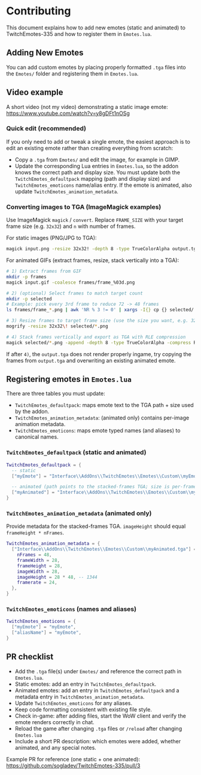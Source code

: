 # Contributing

This document explains how to add new emotes (static and animated) to TwitchEmotes-335 and how to register them in `Emotes.lua`.

## Adding New Emotes

You can add custom emotes by placing properly formatted `.tga` files into the `Emotes/` folder and registering them in `Emotes.lua`.

## Video example

A short video (not my video) demonstrating a static image emote: https://www.youtube.com/watch?v=y8gDFt1nOSg

### Quick edit (recommended)

If you only need to add or tweak a single emote, the easiest approach is to edit an existing emote rather than creating everything from scratch:

- Copy a `.tga` from `Emotes/` and edit the image, for example in GIMP.
- Update the corresponding Lua entries in `Emotes.lua`, so the addon knows the correct path and display size. You must update both the `TwitchEmotes_defaultpack` mapping (path and display size) and `TwitchEmotes_emoticons` name/alias entry. If the emote is animated, also update `TwitchEmotes_animation_metadata`.

### Converting images to TGA (ImageMagick examples)

Use ImageMagick `magick` / `convert`. Replace `FRAME_SIZE` with your target frame size (e.g. `32x32`) and `n` with number of frames.

For static images (PNG/JPG to TGA):

```bash
magick input.png -resize 32x32! -depth 8 -type TrueColorAlpha output.tga
```

For animated GIFs (extract frames, resize, stack vertically into a TGA):

```bash
# 1) Extract frames from GIF
mkdir -p frames
magick input.gif -coalesce frames/frame_%03d.png

# 2) (optional) Select frames to match target count
mkdir -p selected
# Example: pick every 3rd frame to reduce 72 -> 48 frames
ls frames/frame_*.png | awk 'NR % 3 != 0' | xargs -I{} cp {} selected/

# 3) Resize frames to target frame size (use the size you want, e.g. 32x32)
mogrify -resize 32x32\! selected/*.png

# 4) Stack frames vertically and export as TGA with RLE compression
magick selected/*.png -append -depth 8 -type TrueColorAlpha -compress RLE output.tga
```

If after `4)`, the `output.tga` does not render properly ingame, try copying the frames from `output.tga` and overwriting an existing animated emote.

## Registering emotes in `Emotes.lua`

There are three tables you must update:

- `TwitchEmotes_defaultpack`: maps emote text to the TGA path + size used by the addon.
- `TwitchEmotes_animation_metadata`: (animated only) contains per-image animation metadata.
- `TwitchEmotes_emoticons`: maps emote typed names (and aliases) to canonical names.

### `TwitchEmotes_defaultpack` (static and animated)

```lua
TwitchEmotes_defaultpack = {
  -- static
  ["myEmote"] = "Interface\\AddOns\\TwitchEmotes\\Emotes\\Custom\\myEmote.tga:28:28",

  -- animated (path points to the stacked-frames TGA; size is per-frame)
  ["myAnimated"] = "Interface\\AddOns\\TwitchEmotes\\Emotes\\Custom\\myAnimated.tga:28:28",
}
```

### `TwitchEmotes_animation_metadata` (animated only)

Provide metadata for the stacked-frames TGA. `imageHeight` should equal `frameHeight * nFrames`.

```lua
TwitchEmotes_animation_metadata = {
  ["Interface\\AddOns\\TwitchEmotes\\Emotes\\Custom\\myAnimated.tga"] = {
    nFrames = 48,
    frameWidth = 28,
    frameHeight = 28,
    imageWidth = 28,
    imageHeight = 28 * 48, -- 1344
    framerate = 24,
  },
}
```

### `TwitchEmotes_emoticons` (names and aliases)

```lua
TwitchEmotes_emoticons = {
  ["myEmote"] = "myEmote",
  ["aliasName"] = "myEmote",
}
```

## PR checklist

- Add the `.tga` file(s) under `Emotes/` and reference the correct path in `Emotes.lua`.
- Static emotes: add an entry in `TwitchEmotes_defaultpack`.
- Animated emotes: add an entry in `TwitchEmotes_defaultpack` and a metadata entry in `TwitchEmotes_animation_metadata`.
- Update `TwitchEmotes_emoticons` for any aliases.
- Keep code formatting consistent with existing file style.
- Check in-game: after adding files, start the WoW client and verify the emote renders correctly in chat.
- Reload the game after changing `.tga` files or `/reload` after changing `Emotes.lua`
- Include a short PR description: which emotes were added, whether animated, and any special notes.

Example PR for reference (one static + one animated): https://github.com/sogladev/TwitchEmotes-335/pull/3
